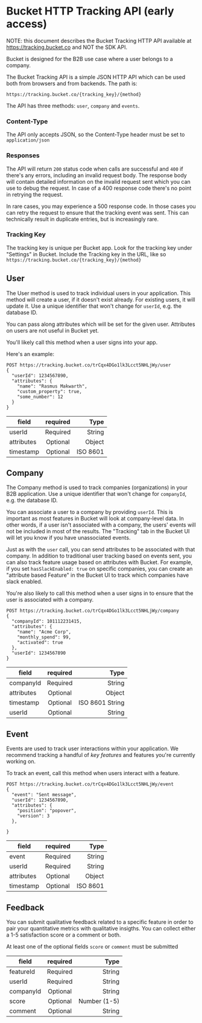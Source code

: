 # Bucket HTTP Tracking API (early access)

NOTE: this document describes the Bucket Tracking HTTP API available at https://tracking.bucket.co and NOT the SDK API.

Bucket is designed for the B2B use case where a user belongs to a company.

The Bucket Tracking API is a simple JSON HTTP API which can be used both from browsers and from backends. The path is:

`https://tracking.bucket.co/{tracking_key}/{method}`

The API has three methods: `user`, `company` and `events`.

### Content-Type

The API only accepts JSON, so the Content-Type header must be set to `application/json`

### Responses

The API will return `200` status code when calls are successful and `400` if there's any errors, including an invalid request body. The response body  will contain detailed information on the invalid request sent which you can use to debug the request. In case of a 400 response code there's no point in retrying the request.

In rare cases, you may experience a 500 response code. In those cases you can retry the request to ensure that the tracking event was sent. This can technically result in duplicate entries, but is increasingly rare. 

### Tracking Key

The tracking key is unique per Bucket app. Look for the tracking key under "Settings" in Bucket. Include the Tracking key in the URL, like so `https://tracking.bucket.co/{tracking_key}/{method}`

## User

The User method is used to track individual users in your application. This method will create a user, if it doesn't exist already. For existing users, it will update it. Use a unique identifier that won't change for `userId`, e.g. the database ID.

You can pass along attributes which will be set for the given user. Attributes on users are not useful in Bucket yet.

You'll likely call this method when a user signs into your app.

Here's an example:

```
POST https://tracking.bucket.co/trCqx4DGo1lk3Lcct5NHLjWy/user
{
  "userId": 1234567890,
  "attributes": {
    "name": "Rasmus Makwarth",
    "custom_property": true,
    "some_number": 12
  }
}
```

| field      | required |     Type |
| ---------- | :------: | -------: |
| userId     | Required |   String |
| attributes | Optional |   Object |
| timestamp  | Optional | ISO 8601 |

## Company

The Company method is used to track companies (organizations) in your B2B application. Use a unique identifier that won't change for `companyId`, e.g. the database ID.

You can associate a user to a company by providing `userId`. This is important as most features in Bucket will look at company-level data. In other words, if a user isn't associated with a company, the users' events will not be included in most of the results. The "Tracking" tab in the Bucket UI will let you know if you have unassociated events.

Just as with the `user` call, you can send attributes to be associated with that company. In addition to traditional user tracking based on events sent, you can also track feature usage based on attributes with Bucket. For example, if you set `hasSlackEnabled: true` on specific companies, you can create an "attribute based Feature" in the Bucket UI to track which companies have slack enabled.

You're also likely to call this method when a user signs in to ensure that the user is associated with a company.

```
POST https://tracking.bucket.co/trCqx4DGo1lk3Lcct5NHLjWy/company
{
  "companyId": 101112231415,
  "attributes": {
    "name": "Acme Corp",
    "monthly_spend": 99,
    "activated": true
  },
  "userId": 1234567890
}
```

| field      | required |            Type |
| ---------- | :------: | --------------: |
| companyId  | Required |          String |
| attributes | Optional |          Object |
| timestamp  | Optional | ISO 8601 String |
| userId     | Optional |          String |

## Event

Events are used to track user interactions within your application. We recommend tracking a handful of _key features_ and features you're currently working on.

To track an event, call this method when users interact with a feature.

```
POST https://tracking.bucket.co/trCqx4DGo1lk3Lcct5NHLjWy/event
{
  "event": "Sent message",
  "userId": 1234567890,
  "attributes": {
    "position": "popover",
    "version": 3
  },

}
```

| field      | required |     Type |
| ---------- | :------: | -------: |
| event      | Required |   String |
| userId     | Required |   String |
| attributes | Optional |   Object |
| timestamp  | Optional | ISO 8601 |

## Feedback

You can submit qualitative feedback related to a specific feature in order to pair your quantitative metrics with qualitative insigths. You can collect either a 1-5 satisfaction score or a comment or both.

At least one of the optional fields `score` or `comment` must be submitted

| field      | required |         Type |
| ---------- | :------: | -----------: |
| featureId  | Required |       String |
| userId     | Required |       String |
| companyId  | Optional |       String |
| score      | Optional | Number (1-5) |
| comment    | Optional |       String |
